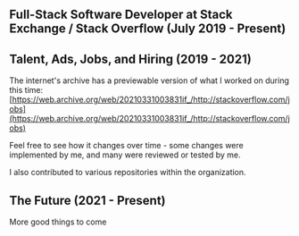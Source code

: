 ## Full-Stack Software Developer at Stack Exchange / Stack Overflow (July 2019 - Present)

## Talent, Ads, Jobs, and Hiring (2019 - 2021)

The internet's archive has a previewable version of what I worked on during this time: [https://web.archive.org/web/20210331003831if_/http://stackoverflow.com/jobs](https://web.archive.org/web/20210331003831if_/http://stackoverflow.com/jobs)

Feel free to see how it changes over time - some changes were implemented by me, and many were reviewed or tested by me.

I also contributed to various repositories within the organization.

## The Future (2021 - Present)

More good things to come